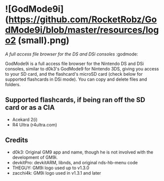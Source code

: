 # ![GodMode9i](https://github.com/RocketRobz/GodMode9i/blob/master/resources/logo2 (small).png)
_A full access file browser for the DS and DSi consoles_ :godmode:

GodMode9i is a full access file browser for the Nintendo DS and DSi consoles, similar to d0k3's GodMode9 for Nintendo 3DS, giving you access to your SD card, and the flashcard's microSD card (check below for supported flashcards in DSi mode). You can copy and delete files and folders.

## Supported flashcards, if being ran off the SD card or as a CIA
* Acekard 2(i)
* R4 Ultra (r4ultra.com)

## Credits
* d0k3: Original GM9 app and name, though he is not involved with the development of GM9i.
* devkitPro: devkitARM, libnds, and original nds-hb-menu code
* THEGUY: GM9i logo used up to v1.3.0
* zacchi4k: GM9i logo used in v1.3.1 and later